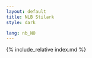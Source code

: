 ```yaml
---
layout: default
title: NLB Stilark
style: dark

lang: nb_NO
---
```


{% include_relative index.md %}
